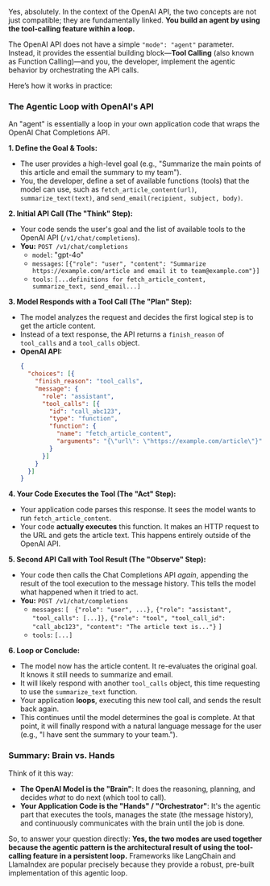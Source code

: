 Yes, absolutely. In the context of the OpenAI API, the two concepts are not just compatible; they are fundamentally linked. **You build an agent by using the tool-calling feature within a loop.**

The OpenAI API does not have a simple `"mode": "agent"` parameter. Instead, it provides the essential building block—**Tool Calling** (also known as Function Calling)—and you, the developer, implement the agentic behavior by orchestrating the API calls.

Here’s how it works in practice:

### The Agentic Loop with OpenAI's API

An "agent" is essentially a loop in your own application code that wraps the OpenAI Chat Completions API.

**1. Define the Goal & Tools:**
*   The user provides a high-level goal (e.g., "Summarize the main points of this article and email the summary to my team").
*   You, the developer, define a set of available functions (tools) that the model can use, such as `fetch_article_content(url)`, `summarize_text(text)`, and `send_email(recipient, subject, body)`.

**2. Initial API Call (The "Think" Step):**
*   Your code sends the user's goal and the list of available tools to the OpenAI API (`/v1/chat/completions`).
*   **You:** `POST /v1/chat/completions`
    *   `model`: "gpt-4o"
    *   `messages`: `[{"role": "user", "content": "Summarize https://example.com/article and email it to team@example.com"}]`
    *   `tools`: `[...definitions for fetch_article_content, summarize_text, send_email...]`

**3. Model Responds with a Tool Call (The "Plan" Step):**
*   The model analyzes the request and decides the first logical step is to get the article content.
*   Instead of a text response, the API returns a `finish_reason` of `tool_calls` and a `tool_calls` object.
*   **OpenAI API:**
    ```json
    {
      "choices": [{
        "finish_reason": "tool_calls",
        "message": {
          "role": "assistant",
          "tool_calls": [{
            "id": "call_abc123",
            "type": "function",
            "function": {
              "name": "fetch_article_content",
              "arguments": "{\"url\": \"https://example.com/article\"}"
            }
          }]
        }
      }]
    }
    ```

**4. Your Code Executes the Tool (The "Act" Step):**
*   Your application code parses this response. It sees the model wants to run `fetch_article_content`.
*   Your code **actually executes** this function. It makes an HTTP request to the URL and gets the article text. This happens entirely outside of the OpenAI API.

**5. Second API Call with Tool Result (The "Observe" Step):**
*   Your code then calls the Chat Completions API *again*, appending the result of the tool execution to the message history. This tells the model what happened when it tried to act.
*   **You:** `POST /v1/chat/completions`
    *   `messages`: `[ `
        `{"role": "user", ...},`
        `{"role": "assistant", "tool_calls": [...]},`
        `{"role": "tool", "tool_call_id": "call_abc123", "content": "The article text is..."}`
      `]`
    *   `tools`: `[...]`

**6. Loop or Conclude:**
*   The model now has the article content. It re-evaluates the original goal. It knows it still needs to summarize and email.
*   It will likely respond with another `tool_calls` object, this time requesting to use the `summarize_text` function.
*   Your application **loops**, executing this new tool call, and sends the result back again.
*   This continues until the model determines the goal is complete. At that point, it will finally respond with a natural language message for the user (e.g., "I have sent the summary to your team.").

### Summary: Brain vs. Hands

Think of it this way:
*   **The OpenAI Model is the "Brain"**: It does the reasoning, planning, and decides *what* to do next (which tool to call).
*   **Your Application Code is the "Hands" / "Orchestrator"**: It's the agentic part that executes the tools, manages the state (the message history), and continuously communicates with the brain until the job is done.

So, to answer your question directly: **Yes, the two modes are used together because the agentic pattern is the architectural result of using the tool-calling feature in a persistent loop.** Frameworks like LangChain and LlamaIndex are popular precisely because they provide a robust, pre-built implementation of this agentic loop.
